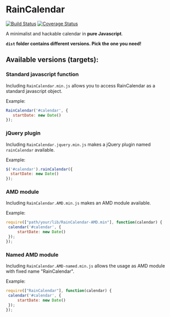 # RainCalendar

[![Build Status](https://travis-ci.org/LucaRainone/RainCalendar.svg?branch=master)](https://travis-ci.org/LucaRainone/RainCalendar)
[![Coverage Status](https://coveralls.io/repos/github/LucaRainone/RainCalendar/badge.svg?branch=master)](https://coveralls.io/github/LucaRainone/RainCalendar?branch=master)

A minimalist and hackable calendar in **pure Javascript**. 

**``dist`` folder contains different versions. Pick the one you need!**

## Available versions (targets):

### Standard javascript function
 
Including `RainCalendar.min.js` allows you to access RainCalendar as a standard javascript object.
 
Example:
 ```javascript
 RainCalendar('#calendar', {
    startDate: new Date()
 });
 ```
### jQuery plugin
 
Including `RainCalendar.jquery.min.js` makes a jQuery plugin named `rainCalendar` available.
 
Example:
  ```javascript
 $('#calendar').rainCalendar({
    startDate: new Date()
 });
  ```
### AMD module
  
Including `RainCalendar.AMD.min.js` makes an AMD module available.

Example:
   ```javascript
  require(["path/your/lib/RainCalendar-AMD.min"], function(calendar) {
    calendar('#calendar', {
        startDate: new Date()
    });
  });
   ```
   
### Named AMD module
 
Including `RainCalendar.AMD-named.min.js` allows the usage as AMD module with fixed name "RainCalendar".

Example:
  ```javascript
 require(["RainCalendar"], function(calendar) {
   calendar('#calendar', {
       startDate: new Date()
   });
 });
  ```
   